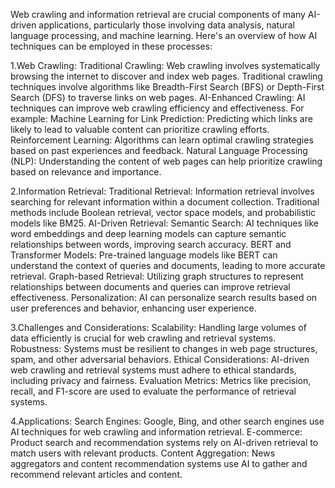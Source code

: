 
Web crawling and information retrieval are crucial components of many AI-driven applications, particularly those involving data analysis, natural language processing, and machine learning. Here's an overview of how AI techniques can be employed in these processes:

1.Web Crawling:
Traditional Crawling: Web crawling involves systematically browsing the internet to discover and index web pages. Traditional crawling techniques involve algorithms like Breadth-First Search (BFS) or Depth-First Search (DFS) to traverse links on web pages.
AI-Enhanced Crawling: AI techniques can improve web crawling efficiency and effectiveness. For example:
Machine Learning for Link Prediction: Predicting which links are likely to lead to valuable content can prioritize crawling efforts.
Reinforcement Learning: Algorithms can learn optimal crawling strategies based on past experiences and feedback.
Natural Language Processing (NLP): Understanding the content of web pages can help prioritize crawling based on relevance and importance.

2.Information Retrieval:
Traditional Retrieval: Information retrieval involves searching for relevant information within a document collection. Traditional methods include Boolean retrieval, vector space models, and probabilistic models like BM25.
AI-Driven Retrieval:
Semantic Search: AI techniques like word embeddings and deep learning models can capture semantic relationships between words, improving search accuracy.
BERT and Transformer Models: Pre-trained language models like BERT can understand the context of queries and documents, leading to more accurate retrieval.
Graph-based Retrieval: Utilizing graph structures to represent relationships between documents and queries can improve retrieval effectiveness.
Personalization: AI can personalize search results based on user preferences and behavior, enhancing user experience.

3.Challenges and Considerations:
Scalability: Handling large volumes of data efficiently is crucial for web crawling and retrieval systems.
Robustness: Systems must be resilient to changes in web page structures, spam, and other adversarial behaviors.
Ethical Considerations: AI-driven web crawling and retrieval systems must adhere to ethical standards, including privacy and fairness.
Evaluation Metrics: Metrics like precision, recall, and F1-score are used to evaluate the performance of retrieval systems.

4.Applications:
Search Engines: Google, Bing, and other search engines use AI techniques for web crawling and information retrieval.
E-commerce: Product search and recommendation systems rely on AI-driven retrieval to match users with relevant products.
Content Aggregation: News aggregators and content recommendation systems use AI to gather and recommend relevant articles and content.
